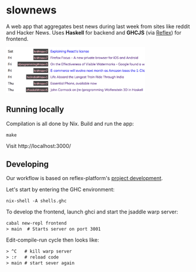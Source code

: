 # slownews

A web app that aggregates best news during last week from sites like reddit and Hacker News. Uses **Haskell** for backend and **GHCJS** (via [Reflex](https://github.com/reflex-frp/reflex-platform)) for frontend. 

<img src="./screenshot.png" width="75%"></img>

## Running locally

Compilation is all done by Nix. Build and run the app:

```
make
```

Visit http://localhost:3000/

## Developing

Our workflow is based on reflex-platform's [project development](https://github.com/reflex-frp/reflex-platform/blob/develop/docs/project-development.md#building-with-cabal).

Let's start by entering the GHC environment:

```
nix-shell -A shells.ghc
```

To develop the frontend, launch ghci and start the jsaddle warp server:

```
cabal new-repl frontend
> main  # Starts server on port 3001
```

Edit-compile-run cycle then looks like:

```
> ^C   # kill warp server
> :r   # reload code 
> main # start sever again
```

